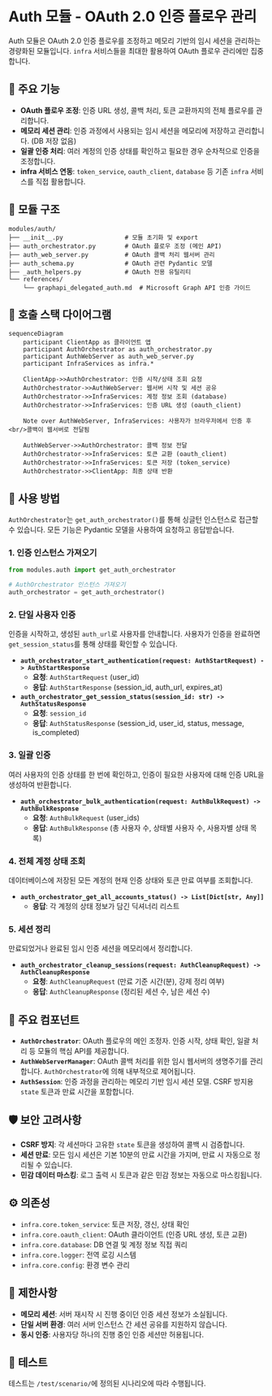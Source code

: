 # Auth 모듈 - OAuth 2.0 인증 플로우 관리

Auth 모듈은 OAuth 2.0 인증 플로우를 조정하고 메모리 기반의 임시 세션을 관리하는 경량화된 모듈입니다. `infra` 서비스들을 최대한 활용하여 OAuth 플로우 관리에만 집중합니다.

## 🚀 주요 기능

- **OAuth 플로우 조정**: 인증 URL 생성, 콜백 처리, 토큰 교환까지의 전체 플로우를 관리합니다.
- **메모리 세션 관리**: 인증 과정에서 사용되는 임시 세션을 메모리에 저장하고 관리합니다. (DB 저장 없음)
- **일괄 인증 처리**: 여러 계정의 인증 상태를 확인하고 필요한 경우 순차적으로 인증을 조정합니다.
- **infra 서비스 연동**: `token_service`, `oauth_client`, `database` 등 기존 `infra` 서비스를 직접 활용합니다.

## 📁 모듈 구조

```
modules/auth/
├── __init__.py                 # 모듈 초기화 및 export
├── auth_orchestrator.py        # OAuth 플로우 조정 (메인 API)
├── auth_web_server.py          # OAuth 콜백 처리 웹서버 관리
├── auth_schema.py              # OAuth 관련 Pydantic 모델
├── _auth_helpers.py            # OAuth 전용 유틸리티
└── references/
    └── graphapi_delegated_auth.md  # Microsoft Graph API 인증 가이드
```

## 🔄 호출 스택 다이어그램

```mermaid
sequenceDiagram
    participant ClientApp as 클라이언트 앱
    participant AuthOrchestrator as auth_orchestrator.py
    participant AuthWebServer as auth_web_server.py
    participant InfraServices as infra.*

    ClientApp->>AuthOrchestrator: 인증 시작/상태 조회 요청
    AuthOrchestrator->>AuthWebServer: 웹서버 시작 및 세션 공유
    AuthOrchestrator->>InfraServices: 계정 정보 조회 (database)
    AuthOrchestrator->>InfraServices: 인증 URL 생성 (oauth_client)
    
    Note over AuthWebServer, InfraServices: 사용자가 브라우저에서 인증 후<br/>콜백이 웹서버로 전달됨

    AuthWebServer->>AuthOrchestrator: 콜백 정보 전달
    AuthOrchestrator->>InfraServices: 토큰 교환 (oauth_client)
    AuthOrchestrator->>InfraServices: 토큰 저장 (token_service)
    AuthOrchestrator->>ClientApp: 최종 상태 반환
```

## 📝 사용 방법

`AuthOrchestrator`는 `get_auth_orchestrator()`를 통해 싱글턴 인스턴스로 접근할 수 있습니다. 모든 기능은 Pydantic 모델을 사용하여 요청하고 응답받습니다.

### 1. 인증 인스턴스 가져오기

```python
from modules.auth import get_auth_orchestrator

# AuthOrchestrator 인스턴스 가져오기
auth_orchestrator = get_auth_orchestrator()
```

### 2. 단일 사용자 인증

인증을 시작하고, 생성된 `auth_url`로 사용자를 안내합니다. 사용자가 인증을 완료하면 `get_session_status`를 통해 상태를 확인할 수 있습니다.

- **`auth_orchestrator_start_authentication(request: AuthStartRequest) -> AuthStartResponse`**
  - **요청**: `AuthStartRequest` (user_id)
  - **응답**: `AuthStartResponse` (session_id, auth_url, expires_at)
- **`auth_orchestrator_get_session_status(session_id: str) -> AuthStatusResponse`**
  - **요청**: `session_id`
  - **응답**: `AuthStatusResponse` (session_id, user_id, status, message, is_completed)

### 3. 일괄 인증

여러 사용자의 인증 상태를 한 번에 확인하고, 인증이 필요한 사용자에 대해 인증 URL을 생성하여 반환합니다.

- **`auth_orchestrator_bulk_authentication(request: AuthBulkRequest) -> AuthBulkResponse`**
  - **요청**: `AuthBulkRequest` (user_ids)
  - **응답**: `AuthBulkResponse` (총 사용자 수, 상태별 사용자 수, 사용자별 상태 목록)

### 4. 전체 계정 상태 조회

데이터베이스에 저장된 모든 계정의 현재 인증 상태와 토큰 만료 여부를 조회합니다.

- **`auth_orchestrator_get_all_accounts_status() -> List[Dict[str, Any]]`**
  - **응답**: 각 계정의 상태 정보가 담긴 딕셔너리 리스트

### 5. 세션 정리

만료되었거나 완료된 임시 인증 세션을 메모리에서 정리합니다.

- **`auth_orchestrator_cleanup_sessions(request: AuthCleanupRequest) -> AuthCleanupResponse`**
  - **요청**: `AuthCleanupRequest` (만료 기준 시간(분), 강제 정리 여부)
  - **응답**: `AuthCleanupResponse` (정리된 세션 수, 남은 세션 수)

## 🔧 주요 컴포넌트

- **`AuthOrchestrator`**: OAuth 플로우의 메인 조정자. 인증 시작, 상태 확인, 일괄 처리 등 모듈의 핵심 API를 제공합니다.
- **`AuthWebServerManager`**: OAuth 콜백 처리를 위한 임시 웹서버의 생명주기를 관리합니다. `AuthOrchestrator`에 의해 내부적으로 제어됩니다.
- **`AuthSession`**: 인증 과정을 관리하는 메모리 기반 임시 세션 모델. CSRF 방지용 `state` 토큰과 만료 시간을 포함합니다.

## 🛡️ 보안 고려사항

- **CSRF 방지**: 각 세션마다 고유한 `state` 토큰을 생성하여 콜백 시 검증합니다.
- **세션 만료**: 모든 임시 세션은 기본 10분의 만료 시간을 가지며, 만료 시 자동으로 정리될 수 있습니다.
- **민감 데이터 마스킹**: 로그 출력 시 토큰과 같은 민감 정보는 자동으로 마스킹됩니다.

## ⚙️ 의존성

- `infra.core.token_service`: 토큰 저장, 갱신, 상태 확인
- `infra.core.oauth_client`: OAuth 클라이언트 (인증 URL 생성, 토큰 교환)
- `infra.core.database`: DB 연결 및 계정 정보 직접 쿼리
- `infra.core.logger`: 전역 로깅 시스템
- `infra.core.config`: 환경 변수 관리

## 🚨 제한사항

- **메모리 세션**: 서버 재시작 시 진행 중이던 인증 세션 정보가 소실됩니다.
- **단일 서버 환경**: 여러 서버 인스턴스 간 세션 공유를 지원하지 않습니다.
- **동시 인증**: 사용자당 하나의 진행 중인 인증 세션만 허용됩니다.

## 🧪 테스트

테스트는 `/test/scenario/`에 정의된 시나리오에 따라 수행됩니다.
